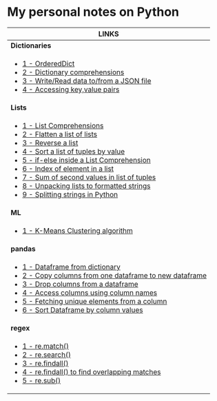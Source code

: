 # My personal notes on Python

|LINKS|
|------|
|**Dictionaries**|
|<ul><li>[1 - OrderedDict](https://github.com/ppai22/my-notes/blob/master/Notes/Dictionaries.md#1---ordereddict)</li><li>[2 - Dictionary comprehensions](https://github.com/ppai22/my-notes/blob/master/Notes/Dictionaries.md#2---dictionary-comprehensions)</li><li>[3 - Write/Read data to/from a JSON file](https://github.com/ppai22/my-notes/blob/master/Notes/Dictionaries.md#3---writeread-data-tofrom-a-json-file)</li><li>[4 - Accessing key,value pairs](https://github.com/ppai22/my-notes/blob/master/Notes/Dictionaries.md#4---accessing-keyvalue-pairs)</li></ul>|
|**Lists**|
|<ul><li>[1 - List Comprehensions](https://github.com/ppai22/my-notes/blob/master/Notes/Lists.md#1---list-comprehensions)</li><li>[2 - Flatten a list of lists](https://github.com/ppai22/my-notes/blob/master/Notes/Lists.md#2---flatten-a-list-of-lists)</li><li>[3 - Reverse a list](https://github.com/ppai22/my-notes/blob/master/Notes/Lists.md#3---reverse-a-list)</li><li>[4 - Sort a list of tuples by value](https://github.com/ppai22/my-notes/blob/master/Notes/Lists.md#4---sort-a-list-of-tuples-by-value)</li><li>[5 - if-else inside a List Comprehension](https://github.com/ppai22/my-notes/blob/master/Notes/Lists.md#5---if-else-inside-a-list-comprehension)</li><li>[6 - Index of element in a list](https://github.com/ppai22/my-notes/blob/master/Notes/Lists.md#6---index-of-element-in-a-list)</li><li>[7 - Sum of second values in list of tuples](https://github.com/ppai22/my-notes/blob/master/Notes/Lists.md#7---sum-of-second-values-in-list-of-tuples)</li><li>[8 - Unpacking lists to formatted strings](https://github.com/ppai22/my-notes/blob/master/Notes/Lists.md#8---unpacking-lists-to-formatted-strings)</li><li>[9 - Splitting strings in Python](https://github.com/ppai22/my-notes/blob/master/Notes/Lists.md#9---splitting-strings-in-python)</li></ul>|
|**ML**|
|<ul><li>[1 - K-Means Clustering algorithm](https://github.com/ppai22/my-notes/blob/master/Notes/ML.md#1---k-means-clustering-algorithm)</li></ul>|
|**pandas**|
|<ul><li>[1 - Dataframe from dictionary](https://github.com/ppai22/my-notes/blob/master/Notes/pandas.md#1---dataframe-from-dictionary)</li><li>[2 - Copy columns from one dataframe to new dataframe](https://github.com/ppai22/my-notes/blob/master/Notes/pandas.md#2---copy-columns-from-one-dataframe-to-new-dataframe)</li><li>[3 - Drop columns from a dataframe](https://github.com/ppai22/my-notes/blob/master/Notes/pandas.md#3---drop-columns-from-a-dataframe)</li><li>[4 - Access columns using column names](https://github.com/ppai22/my-notes/blob/master/Notes/pandas.md#4---access-columns-using-column-names)</li><li>[5 - Fetching unique elements from a column](https://github.com/ppai22/my-notes/blob/master/Notes/pandas.md#5---fetching-unique-elements-from-a-column)</li><li>[6 - Sort Dataframe by column values](https://github.com/ppai22/my-notes/blob/master/Notes/pandas.md#6---sort-dataframe-by-column-values)</li></ul>|
|**regex**|
|<ul><li>[1 - re.match()](https://github.com/ppai22/my-notes/blob/master/Notes/regex.md#1---rematch)</li><li>[2 - re.search()](https://github.com/ppai22/my-notes/blob/master/Notes/regex.md#2---research)</li><li>[3 - re.findall()](https://github.com/ppai22/my-notes/blob/master/Notes/regex.md#3---refindall)</li><li>[4 - re.findall() to find overlapping matches](https://github.com/ppai22/my-notes/blob/master/Notes/regex.md#4---refindall-to-find-overlapping-matches)</li><li>[5 - re.sub()](https://github.com/ppai22/my-notes/blob/master/Notes/regex.md#5---resub)</li></ul>|
